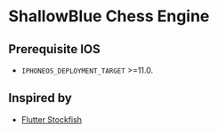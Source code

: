 # ShallowBlue Chess Engine


## Prerequisite IOS

- `IPHONEOS_DEPLOYMENT_TARGET` >=11.0.


## Inspired by
 - [Flutter Stockfish](https://github.com/ArjanAswal/Stockfish)